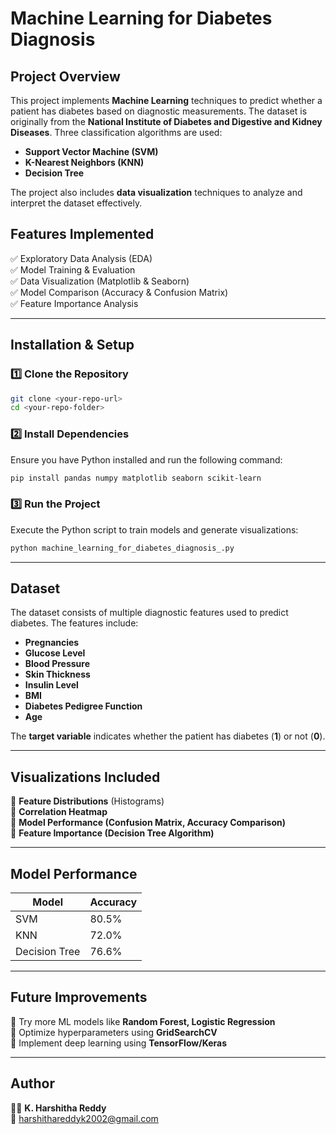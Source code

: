 # Machine Learning for Diabetes Diagnosis

## Project Overview
This project implements **Machine Learning** techniques to predict whether a patient has diabetes based on diagnostic measurements. The dataset is originally from the **National Institute of Diabetes and Digestive and Kidney Diseases**. Three classification algorithms are used:

- **Support Vector Machine (SVM)**
- **K-Nearest Neighbors (KNN)**
- **Decision Tree**

The project also includes **data visualization** techniques to analyze and interpret the dataset effectively.

## Features Implemented
✅ Exploratory Data Analysis (EDA)  
✅ Model Training & Evaluation  
✅ Data Visualization (Matplotlib & Seaborn)  
✅ Model Comparison (Accuracy & Confusion Matrix)  
✅ Feature Importance Analysis  

---

## Installation & Setup

### 1️⃣ Clone the Repository
```sh
git clone <your-repo-url>
cd <your-repo-folder>
```

### 2️⃣ Install Dependencies
Ensure you have Python installed and run the following command:
```sh
pip install pandas numpy matplotlib seaborn scikit-learn
```

### 3️⃣ Run the Project
Execute the Python script to train models and generate visualizations:
```sh
python machine_learning_for_diabetes_diagnosis_.py
```

---

## Dataset
The dataset consists of multiple diagnostic features used to predict diabetes. The features include:
- **Pregnancies**
- **Glucose Level**
- **Blood Pressure**
- **Skin Thickness**
- **Insulin Level**
- **BMI**
- **Diabetes Pedigree Function**
- **Age**

The **target variable** indicates whether the patient has diabetes (**1**) or not (**0**).

---

## Visualizations Included
🔹 **Feature Distributions** (Histograms)  
🔹 **Correlation Heatmap**  
🔹 **Model Performance (Confusion Matrix, Accuracy Comparison)**  
🔹 **Feature Importance (Decision Tree Algorithm)**  

---

## Model Performance
| Model | Accuracy |
|--------|----------|
| SVM | 80.5% |
| KNN | 72.0% |
| Decision Tree | 76.6% |

---

## Future Improvements
📌 Try more ML models like **Random Forest, Logistic Regression**  
📌 Optimize hyperparameters using **GridSearchCV**  
📌 Implement deep learning using **TensorFlow/Keras**  

---

## Author
👩‍💻 **K. Harshitha Reddy**  
📧 harshithareddyk2002@gmail.com  
  



